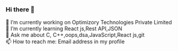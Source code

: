 ### Hi there 👋

🔭 I’m currently working on Optimizory Technologies Private Limited<br/>
🌱 I’m currently learning React js,Rest API,JSON<br/>
💬 Ask me about C, C++,oops,dsa,JavaScript,React js,git<br/>
📫 How to reach me: Email address in my profile<br/>
